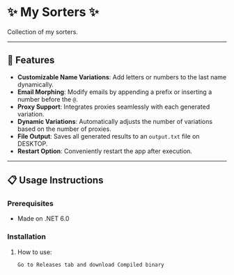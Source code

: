 # ✨ My Sorters ✨

Collection of my sorters.

---

## 🚀 Features

- **Customizable Name Variations**: Add letters or numbers to the last name dynamically.
- **Email Morphing**: Modify emails by appending a prefix or inserting a number before the `@`.
- **Proxy Support**: Integrates proxies seamlessly with each generated variation.
- **Dynamic Variations**: Automatically adjusts the number of variations based on the number of proxies.
- **File Output**: Saves all generated results to an `output.txt` file on DESKTOP.
- **Restart Option**: Conveniently restart the app after execution.

---

## 📋 Usage Instructions

### Prerequisites
- Made on .NET 6.0

### Installation

1. How to use:
   ```bash
   Go to Releases tab and download Compiled binary
